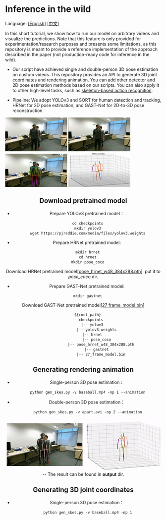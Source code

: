 # Inference in the wild 
Language: [[English]](INFERENCE_EN.md) [[中文]](INFERENCE_CH.md)

In this short tutorial, we show how to run our model on arbitrary videos and visualize the predictions. Note that this feature is only provided for experimentation/research purposes and presents some limitations, as this repository is meant to provide a reference implementation of the approach described in the paper (not production-ready code for inference in the wild).

- Our script have achieved single and double-person 3D pose estimation on custom videos. This repository provides an API to generate 3D joint coordinates and rendering animation. You can add other detector and 2D pose estimation methods based on our scripts. You can also apply it to other high-level tasks, such as [skeleton-based action recognition](https://github.com/fabro66/Online-Skeleton-based-Action-Recognition).

- Pipeline: We adopt YOLOv3 and SORT for human detection and tracking, HRNet for 2D pose
estimation, and GAST-Net for 2D-to-3D pose reconstruction.
<dev align=center>
<img src="./image/input.png"/ width="200">  <img src="./image/detection_tracking.png" width="200"/>  <img src="./image/pose_estimation.png" width="200"/>  <img src="./image/reconstruction.png" width="200"/>
</div>

## Download pretrained model
- Prepare YOLOv3 pretrained model：
``` cd root_path
    cd checkpoints
    mkdir yolov3
    wget https://pjreddie.com/media/files/yolov3.weights
```


- Prepare HRNet pretrained model:
``` cd checkpoints
    mkdir hrnet
    cd hrnet
    mkdir pose_coco
```
Download HRNet pretrained model[[pose_hrnet_w48_384x288.pth]](https://github.com/leoxiaobin/deep-high-resolution-net.pytorch), put it to *pose_coco* dir.


- Prepare GAST-Net pretrained model:
``` cd checkpoints
    mkdir gastnet
```
Download GAST-Net pretrained model[[27_frame_model.bin]](https://drive.google.com/file/d/1vh29QoxIfNT4Roqw1SuHDxxKex53xlOB/view?usp=sharing)

```
    ${root_path}
    -- checkpoints
        |-- yolov3
            |-- yolov3.weights
        |-- hrnet
            |-- pose_coco
                |-- pose_hrnet_w48_384x288.pth
            |-- gastnet
                |-- 27_frame_model.bin
```
## Generating rendering animation
- Single-person 3D pose estimation：
```
    python gen_skes.py -v baseball.mp4 -np 1 --animation
```

- Double-person 3D pose estimation：
```
    python gen_skes.py -v apart.avi -np 2 --animation
```

![baseball](./image/WalkApart.gif)
-- The result can be found in **output** dir.

## Generating 3D joint coordinates
- Single-person 3D pose estimation：
```
    python gen_skes.py -v baseball.mp4 -np 1
```
